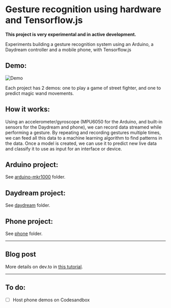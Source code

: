 # Gesture recognition using hardware and Tensorflow.js

**This project is very experimental and in active development.**

Experiments building a gesture recognition system using an Arduino, a Daydream controller and a mobile phone, with Tensorflow.js

## Demo:

![Demo](demo.gif)

Each project has 2 demos: one to play a game of street fighter, and one to predict magic wand movements.

## How it works:

Using an accelerometer/gyroscope (MPU6050 for the Arduino, and built-in sensors for the Daydream and phone), we can record data streamed while performing a gesture. By repeating and recording gestures multiple times, we can feed all this data to a machine learning algorithm to find patterns in the data. Once a model is created, we can use it to predict new live data and classify it to use as input for an interface or device.

## Arduino project:

See [arduino-mkr1000](arduino-mkr1000/) folder.

## Daydream project:

See [daydream](daydream/) folder.

## Phone project:

See [phone](phone/) folder.

---


## Blog post

More details on dev.to in [this tutorial](https://dev.to/devdevcharlie/play-street-fighter-with-body-movements-using-arduino-and-tensorflow-js-41m-temp-slug-4644698?preview=37562860f2bbb1ca400e51641a8b4097f88e85e9cad9aca24a25c5fff4f00c3d1dc01ab2c14ed0e9e8244ffe2eb48f46146a398dd5fce375e67fde01).



---


## To do:

- [ ] Host phone demos on Codesandbox

  